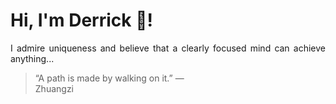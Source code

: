 # Hi, I'm Derrick 👋!
<p align="justify">I admire uniqueness and believe that a clearly focused mind can achieve anything...</p> 
<!-- #quote-start -->
<blockquote>&ldquo;A path is made by walking on it.&rdquo; &mdash; <footer>Zhuangzi</footer></blockquote>
<!-- #quote-end -->

